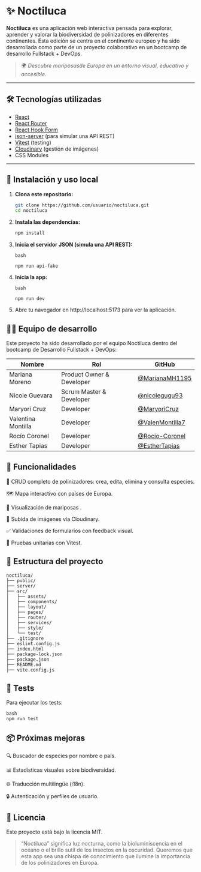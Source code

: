 # ✨ Noctiluca


**Noctiluca** es una aplicación web interactiva pensada para explorar, aprender y valorar la biodiversidad de polinizadores en diferentes continentes. Esta edición se centra en el continente europeo y ha sido desarrollada como parte de un proyecto colaborativo en un bootcamp de desarrollo Fullstack + DevOps.


> 🌍 *Descubre mariposasde Europa en un entorno visual, educativo y accesible.*

---


## 🛠️ Tecnologías utilizadas

- [React](https://reactjs.org/)
- [React Router](https://reactrouter.com/)
- [React Hook Form](https://react-hook-form.com/)
- [json-server](https://github.com/typicode/json-server) (para simular una API REST)
- [Vitest](https://vitest.dev/) (testing)
- [Cloudinary](https://cloudinary.com/) (gestión de imágenes)
- CSS Modules

---

## 📁 Instalación y uso local

1. **Clona este repositorio:**

   ```bash
   git clone https://github.com/usuario/noctiluca.git
   cd noctiluca
    ```
2. **Instala las dependencias:**

    ```bash
    npm install
    ```

3. **Inicia el servidor JSON (simula una API REST):**
    ```
    bash

    npm run api-fake
    ```

4. **Inicia la app:**
    ```
    bash

    npm run dev
    ```
5. Abre tu navegador en http://localhost:5173 para ver la aplicación.

## 👩‍💻 Equipo de desarrollo
Este proyecto ha sido desarrollado por el equipo Noctiluca dentro del bootcamp de Desarrollo Fullstack + DevOps:

| Nombre             | Rol                     | GitHub                                                     |
| ------------------ | ----------------------- | ---------------------------------------------------------- |
| Mariana Moreno     | Product Owner & Developer         | [@MarianaMH1195](https://github.com/MarianaMH1195)             |
| Nicole Guevara     | Scrum Master & Developer       | [@nicolegugu93](https://github.com/nicolegugu93)         |
| Maryori Cruz       | Developer      | [@MaryoriCruz](https://github.com/MaryoriCruz)             |
| Valentina Montilla | Developer     | [@ValenMontilla7](https://github.com/ValenMontilla7) |
| Rocío Coronel      | Developer | [@Rocio-Coronel](https://github.com/Rocio-Coronel)                 |
| Esther Tapias      | Developer      | [@EstherTapias](https://github.com/EstherTapias)             |

## 🌱 Funcionalidades
🌼 CRUD completo de polinizadores: crea, edita, elimina y consulta especies.

🗺️ Mapa interactivo con países de Europa.

🦋 Visualización de mariposas .

📸 Subida de imágenes vía Cloudinary.

✅ Validaciones de formularios con feedback visual.

🧪 Pruebas unitarias con Vitest.

## 📌 Estructura del proyecto
```
noctiluca/
├── public/
├── server/
├── src/
│   ├── assets/
│   ├── components/
│   ├── layout/
│   ├── pages/
│   ├── router/
│   ├── services/
│   ├── style/
│   └── test/
├── .gitignore
├── eslint.config.js
├── index.html
├── package-lock.json
├── package.json
├── README.md
├── vite.config.js
```
## 🧪 Tests
Para ejecutar los tests:
```
bash
npm run test
 ```

## 📦 Próximas mejoras
🔍 Buscador de especies por nombre o país.

📊 Estadísticas visuales sobre biodiversidad.

🌐 Traducción multilingüe (i18n).

🔒 Autenticación y perfiles de usuario.

## 📄 Licencia
Este proyecto está bajo la licencia MIT.

>“Noctiluca” significa luz nocturna, como la bioluminiscencia en el océano o el brillo sutil de los insectos en la oscuridad. Queremos que esta app sea una chispa de conocimiento que ilumine la importancia de los polinizadores en Europa.
